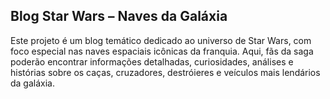 ## Blog Star Wars – Naves da Galáxia
Este projeto é um blog temático dedicado ao universo de Star Wars, com foco especial nas naves espaciais icônicas da franquia. Aqui, fãs da saga poderão encontrar informações detalhadas, curiosidades, análises e histórias sobre os caças, cruzadores, destróieres e veículos mais lendários da galáxia.

